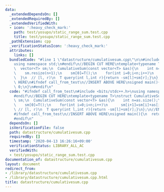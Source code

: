 ```yaml
---
data:
  _extendedDependsOn: []
  _extendedRequiredBy: []
  _extendedVerifiedWith:
  - icon: ':heavy_check_mark:'
    path: test/yosupo/static_range_sum.test.cpp
    title: test/yosupo/static_range_sum.test.cpp
  _pathExtension: cpp
  _verificationStatusIcon: ':heavy_check_mark:'
  attributes:
    links: []
  bundledCode: "#line 1 \"datastructure/cumulativesum.cpp\"\n\n#include <bits/stdc++.h>\n\
    using namespace std;\n#endif\n//BEGIN CUT HERE\ntemplate<typename T>\nstruct CumulativeSum{\n\
    \  vector<T> sm;\n  CumulativeSum(const vector<T> &as){\n    int n=as.size();\n\
    \    sm.resize(n+1);\n    sm[0]=T();\n    for(int i=0;i<n;i++)\n      sm[i+1]=sm[i]+as[i];\n\
    \  }\n  // [l, r)\n  T query(int l,int r){return -sm[l]+sm[r];}\n};\n//END CUT\
    \ HERE\n#ifndef call_from_test\n//INSERT ABOVE HERE\nsigned main(){\n  return\
    \ 0;\n}\n#endif\n"
  code: "#ifndef call_from_test\n#include <bits/stdc++.h>\nusing namespace std;\n\
    #endif\n//BEGIN CUT HERE\ntemplate<typename T>\nstruct CumulativeSum{\n  vector<T>\
    \ sm;\n  CumulativeSum(const vector<T> &as){\n    int n=as.size();\n    sm.resize(n+1);\n\
    \    sm[0]=T();\n    for(int i=0;i<n;i++)\n      sm[i+1]=sm[i]+as[i];\n  }\n \
    \ // [l, r)\n  T query(int l,int r){return -sm[l]+sm[r];}\n};\n//END CUT HERE\n\
    #ifndef call_from_test\n//INSERT ABOVE HERE\nsigned main(){\n  return 0;\n}\n\
    #endif\n"
  dependsOn: []
  isVerificationFile: false
  path: datastructure/cumulativesum.cpp
  requiredBy: []
  timestamp: '2020-04-13 16:26:16+09:00'
  verificationStatus: LIBRARY_ALL_AC
  verifiedWith:
  - test/yosupo/static_range_sum.test.cpp
documentation_of: datastructure/cumulativesum.cpp
layout: document
redirect_from:
- /library/datastructure/cumulativesum.cpp
- /library/datastructure/cumulativesum.cpp.html
title: datastructure/cumulativesum.cpp
---
```

